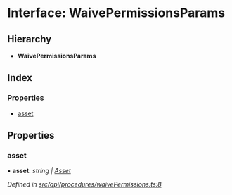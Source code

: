 # Interface: WaivePermissionsParams

## Hierarchy

* **WaivePermissionsParams**

## Index

### Properties

* [asset](waivepermissionsparams.md#asset)

## Properties

###  asset

• **asset**: *string | [Asset](../classes/asset.md)*

*Defined in [src/api/procedures/waivePermissions.ts:8](https://github.com/PolymathNetwork/polymesh-sdk/blob/4f2fd432/src/api/procedures/waivePermissions.ts#L8)*
